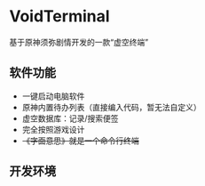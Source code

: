 # VoidTerminal

基于原神须弥剧情开发的一款“虚空终端”

## 软件功能

- 一键启动电脑软件
- 原神内置待办列表（直接编入代码，暂无法自定义）
- 虚空数据库：记录/搜索便签
- 完全按照游戏设计
- ~~《字面意思》就是一个命令行终端~~

## 开发环境
